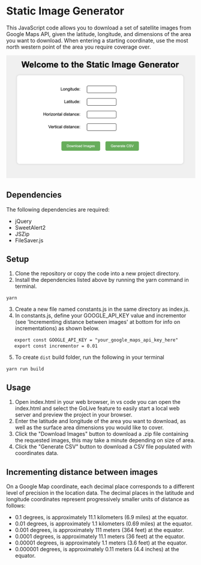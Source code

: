 # Static Image Generator

This JavaScript code allows you to download a set of satellite images from Google Maps API, given the latitude, longitude, and dimensions of the area you want to download. When entering a starting coordinate, use the most north western point of the area you require coverage over.

![a site that has 4 user input fields for coordinates and a button to download images](images/img-gen-preview.png)

## Dependencies

The following dependencies are required:

- jQuery
- SweetAlert2
- JSZip
- FileSaver.js

## Setup

1. Clone the repository or copy the code into a new project directory.
2. Install the dependencies listed above by running the yarn command in terminal.

```
yarn
```

3. Create a new file named constants.js in the same directory as index.js.
4. In constants.js, define your GOOGLE_API_KEY value and incrementor (see 'Incrementing distance between images' at bottom for info on incrementations) as shown below.

```
   export const GOOGLE_API_KEY = "your_google_maps_api_key_here"
   export const incrementor = 0.01
```

5. To create `dist` build folder, run the following in your terminal

```
yarn run build
```

## Usage

1. Open index.html in your web browser, in vs code you can open the index.html and select the GoLive feature to easily start a local web server and preview the project in your browser.
2. Enter the latitude and longitude of the area you want to download, as well as the surface area dimensions you would like to cover.
3. Click the "Download Images" button to download a .zip file containing the requested images, this may take a minute depending on size of area.
4. Click the "Generate CSV" button to download a CSV file populated with coordinates data.

## Incrementing distance between images

On a Google Map coordinate, each decimal place corresponds to a different level of precision in the location data. The decimal places in the latitude and longitude coordinates represent progressively smaller units of distance as follows:

- 0.1 degrees, is approximately 11.1 kilometers (6.9 miles) at the equator.
- 0.01 degrees, is approximately 1.1 kilometers (0.69 miles) at the equator.
- 0.001 degrees, is approximately 111 meters (364 feet) at the equator.
- 0.0001 degrees, is approximately 11.1 meters (36 feet) at the equator.
- 0.00001 degrees, is approximately 1.1 meters (3.6 feet) at the equator.
- 0.000001 degrees, is approximately 0.11 meters (4.4 inches) at the equator.
